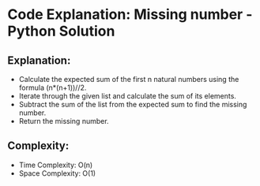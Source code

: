 # Code Explanation: Missing number - Python Solution

## Explanation:

- Calculate the expected sum of the first n natural numbers using the formula (n*(n+1))//2.
- Iterate through the given list and calculate the sum of its elements.
- Subtract the sum of the list from the expected sum to find the missing number.
- Return the missing number.

## Complexity:
- Time Complexity: O(n)
- Space Complexity: O(1)